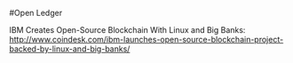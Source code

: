 #Open Ledger

IBM Creates Open-Source Blockchain With Linux and Big Banks:  
http://www.coindesk.com/ibm-launches-open-source-blockchain-project-backed-by-linux-and-big-banks/

